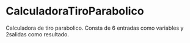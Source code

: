 # CalculadoraTiroParabolico
Calculadora de tiro parabolico. Consta de 6 entradas como variables y 2salidas como resultado.
